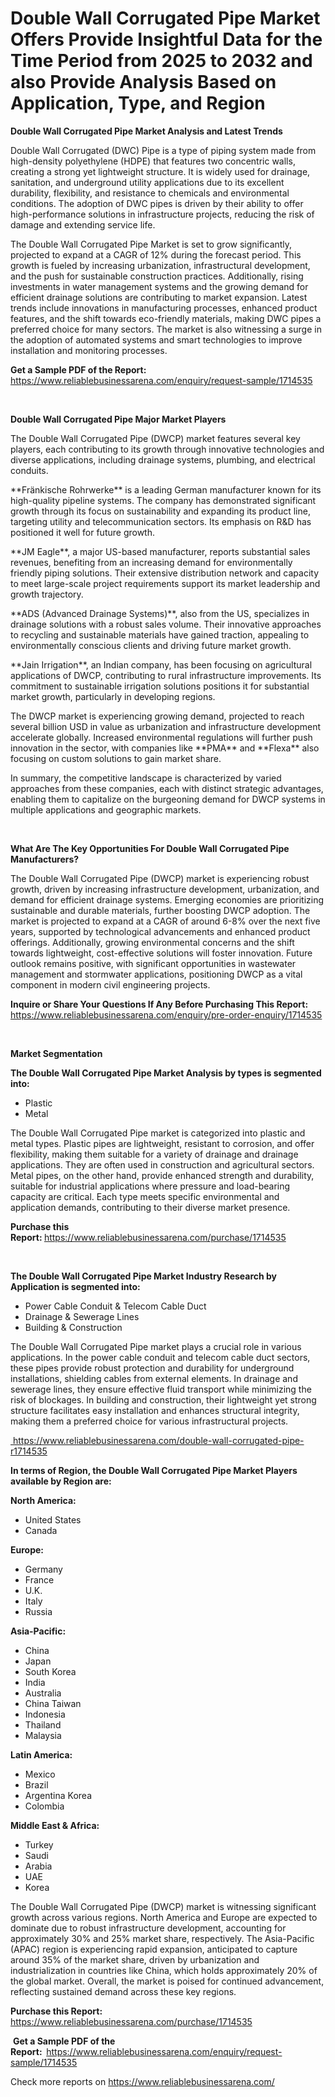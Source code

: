 <p><h1>Double Wall Corrugated Pipe Market Offers Provide Insightful Data for the Time Period from 2025 to 2032 and also Provide Analysis Based on Application, Type, and Region</h1></p><p><strong>Double Wall Corrugated Pipe Market Analysis and Latest Trends</strong></p>
<p><p>Double Wall Corrugated (DWC) Pipe is a type of piping system made from high-density polyethylene (HDPE) that features two concentric walls, creating a strong yet lightweight structure. It is widely used for drainage, sanitation, and underground utility applications due to its excellent durability, flexibility, and resistance to chemicals and environmental conditions. The adoption of DWC pipes is driven by their ability to offer high-performance solutions in infrastructure projects, reducing the risk of damage and extending service life.</p><p>The Double Wall Corrugated Pipe Market is set to grow significantly, projected to expand at a CAGR of 12% during the forecast period. This growth is fueled by increasing urbanization, infrastructural development, and the push for sustainable construction practices. Additionally, rising investments in water management systems and the growing demand for efficient drainage solutions are contributing to market expansion. Latest trends include innovations in manufacturing processes, enhanced product features, and the shift towards eco-friendly materials, making DWC pipes a preferred choice for many sectors. The market is also witnessing a surge in the adoption of automated systems and smart technologies to improve installation and monitoring processes.</p></p>
<p><strong>Get a Sample PDF of the Report:&nbsp;</strong> <a href="https://www.reliablebusinessarena.com/enquiry/request-sample/1714535?utm_campaign=3017&utm_medium=2&utm_source=Github&utm_content=ia&utm_term=28032025&utm_id=double-wall-corrugated-pipe">https://www.reliablebusinessarena.com/enquiry/request-sample/1714535</a></p>
<p>&nbsp;</p>
<p><strong>Double Wall Corrugated Pipe Major Market Players</strong></p>
<p><p>The Double Wall Corrugated Pipe (DWCP) market features several key players, each contributing to its growth through innovative technologies and diverse applications, including drainage systems, plumbing, and electrical conduits.</p><p>**Fränkische Rohrwerke** is a leading German manufacturer known for its high-quality pipeline systems. The company has demonstrated significant growth through its focus on sustainability and expanding its product line, targeting utility and telecommunication sectors. Its emphasis on R&D has positioned it well for future growth.</p><p>**JM Eagle**, a major US-based manufacturer, reports substantial sales revenues, benefiting from an increasing demand for environmentally friendly piping solutions. Their extensive distribution network and capacity to meet large-scale project requirements support its market leadership and growth trajectory.</p><p>**ADS (Advanced Drainage Systems)**, also from the US, specializes in drainage solutions with a robust sales volume. Their innovative approaches to recycling and sustainable materials have gained traction, appealing to environmentally conscious clients and driving future market growth.</p><p>**Jain Irrigation**, an Indian company, has been focusing on agricultural applications of DWCP, contributing to rural infrastructure improvements. Its commitment to sustainable irrigation solutions positions it for substantial market growth, particularly in developing regions.</p><p>The DWCP market is experiencing growing demand, projected to reach several billion USD in value as urbanization and infrastructure development accelerate globally. Increased environmental regulations will further push innovation in the sector, with companies like **PMA** and **Flexa** also focusing on custom solutions to gain market share.</p><p>In summary, the competitive landscape is characterized by varied approaches from these companies, each with distinct strategic advantages, enabling them to capitalize on the burgeoning demand for DWCP systems in multiple applications and geographic markets.</p></p>
<p>&nbsp;</p>
<p><strong>What Are The Key Opportunities For Double Wall Corrugated Pipe Manufacturers?</strong></p>
<p><p>The Double Wall Corrugated Pipe (DWCP) market is experiencing robust growth, driven by increasing infrastructure development, urbanization, and demand for efficient drainage systems. Emerging economies are prioritizing sustainable and durable materials, further boosting DWCP adoption. The market is projected to expand at a CAGR of around 6-8% over the next five years, supported by technological advancements and enhanced product offerings. Additionally, growing environmental concerns and the shift towards lightweight, cost-effective solutions will foster innovation. Future outlook remains positive, with significant opportunities in wastewater management and stormwater applications, positioning DWCP as a vital component in modern civil engineering projects.</p></p>
<p><strong>Inquire or Share Your Questions If Any Before Purchasing This Report:</strong> <a href="https://www.reliablebusinessarena.com/enquiry/pre-order-enquiry/1714535?utm_campaign=3017&utm_medium=2&utm_source=Github&utm_content=ia&utm_term=28032025&utm_id=double-wall-corrugated-pipe">https://www.reliablebusinessarena.com/enquiry/pre-order-enquiry/1714535</a></p>
<p>&nbsp;</p>
<p><strong>Market Segmentation</strong></p>
<p><strong>The Double Wall Corrugated Pipe Market Analysis by types is segmented into:</strong></p>
<p><ul><li>Plastic</li><li>Metal</li></ul></p>
<p><p>The Double Wall Corrugated Pipe market is categorized into plastic and metal types. Plastic pipes are lightweight, resistant to corrosion, and offer flexibility, making them suitable for a variety of drainage and drainage applications. They are often used in construction and agricultural sectors. Metal pipes, on the other hand, provide enhanced strength and durability, suitable for industrial applications where pressure and load-bearing capacity are critical. Each type meets specific environmental and application demands, contributing to their diverse market presence.</p></p>
<p><strong>Purchase this Report:&nbsp;</strong><a href="https://www.reliablebusinessarena.com/purchase/1714535?utm_campaign=3017&utm_medium=2&utm_source=Github&utm_content=ia&utm_term=28032025&utm_id=double-wall-corrugated-pipe">https://www.reliablebusinessarena.com/purchase/1714535</a></p>
<p>&nbsp;</p>
<p><strong>The Double Wall Corrugated Pipe Market Industry Research by Application is segmented into:</strong></p>
<p><ul><li>Power Cable Conduit & Telecom Cable Duct</li><li>Drainage & Sewerage Lines</li><li>Building & Construction</li></ul></p>
<p><p>The Double Wall Corrugated Pipe market plays a crucial role in various applications. In the power cable conduit and telecom cable duct sectors, these pipes provide robust protection and durability for underground installations, shielding cables from external elements. In drainage and sewerage lines, they ensure effective fluid transport while minimizing the risk of blockages. In building and construction, their lightweight yet strong structure facilitates easy installation and enhances structural integrity, making them a preferred choice for various infrastructural projects.</p></p>
<p><a href="https://www.reliablebusinessarena.com/double-wall-corrugated-pipe-r1714535?utm_campaign=3017&utm_medium=2&utm_source=Github&utm_content=ia&utm_term=28032025&utm_id=double-wall-corrugated-pipe">&nbsp;https://www.reliablebusinessarena.com/double-wall-corrugated-pipe-r1714535</a></p>
<p><strong>In terms of Region, the Double Wall Corrugated Pipe Market Players available by Region are:</strong></p>
<p>
    <p> <strong> North America: </strong>
        <ul>
            <li>United States</li>
            <li>Canada</li>
        </ul>
        </p> 
    <p> <strong> Europe: </strong>
        <ul>
            <li>Germany</li>
            <li>France</li>
            <li>U.K.</li>
            <li>Italy</li>
            <li>Russia</li>
        </ul>
        </p> 
    <p> <strong> Asia-Pacific: </strong>
        <ul>
            <li>China</li>
            <li>Japan</li>
            <li>South Korea</li>
            <li>India</li>
            <li>Australia</li>
            <li>China Taiwan</li>
            <li>Indonesia</li>
            <li>Thailand</li>
            <li>Malaysia</li>
        </ul>
        </p> 
    <p> <strong> Latin America: </strong>
        <ul>
            <li>Mexico</li>
            <li>Brazil</li>
            <li>Argentina Korea</li>
            <li>Colombia</li>
        </ul>
        </p> 
    <p> <strong> Middle East & Africa: </strong>
        <ul>
            <li>Turkey</li>
            <li>Saudi</li>
            <li>Arabia</li>
            <li>UAE</li>
            <li>Korea</li>
        </ul>
    </p>
    </p>
<p><p>The Double Wall Corrugated Pipe (DWCP) market is witnessing significant growth across various regions. North America and Europe are expected to dominate due to robust infrastructure development, accounting for approximately 30% and 25% market share, respectively. The Asia-Pacific (APAC) region is experiencing rapid expansion, anticipated to capture around 35% of the market share, driven by urbanization and industrialization in countries like China, which holds approximately 20% of the global market. Overall, the market is poised for continued advancement, reflecting sustained demand across these key regions.</p></p>
<p><strong>Purchase this Report: </strong><a href="https://www.reliablebusinessarena.com/purchase/1714535?utm_campaign=3017&utm_medium=2&utm_source=Github&utm_content=ia&utm_term=28032025&utm_id=double-wall-corrugated-pipe">https://www.reliablebusinessarena.com/purchase/1714535</a></p>
<p>&nbsp;<strong>Get a Sample PDF of the Report:&nbsp;&nbsp;</strong><a href="https://www.reliablebusinessarena.com/enquiry/request-sample/1714535?utm_campaign=3017&utm_medium=2&utm_source=Github&utm_content=ia&utm_term=28032025&utm_id=double-wall-corrugated-pipe">https://www.reliablebusinessarena.com/enquiry/request-sample/1714535</a></p>
<p><strong></strong></p>
<p>Check more reports on <a href="https://www.reliablebusinessarena.com/?utm_campaign=3017&utm_medium=2&utm_source=Github&utm_content=ia&utm_term=28032025&utm_id=double-wall-corrugated-pipe">https://www.reliablebusinessarena.com/</a></p>